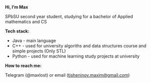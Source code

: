 <b>Hi, I’m Max</b>

SPbSU second year student, studying for a bachelor of Applied mathematics and CS


<b>Tech stack:</b>
  - Java - main language
  - C++ - used for university algoriths and data structures course and simple projects (Only STL)
  - Python - used for machine learning study projects at university


<b>How to reach me:</b>

Telegram (@maxlost) or email (tisheninov.maxim@gmail.com)
